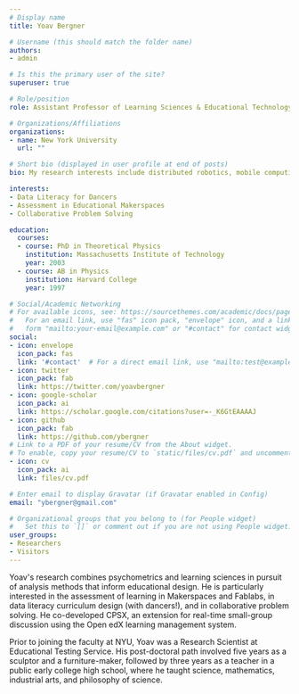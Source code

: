 ```yaml
---
# Display name
title: Yoav Bergner

# Username (this should match the folder name)
authors:
- admin

# Is this the primary user of the site?
superuser: true

# Role/position
role: Assistant Professor of Learning Sciences & Educational Technology

# Organizations/Affiliations
organizations:
- name: New York University
  url: ""

# Short bio (displayed in user profile at end of posts)
bio: My research interests include distributed robotics, mobile computing and programmable matter.

interests:
- Data Literacy for Dancers
- Assessment in Educational Makerspaces
- Collaborative Problem Solving

education:
  courses:
  - course: PhD in Theoretical Physics
    institution: Massachusetts Institute of Technology
    year: 2003
  - course: AB in Physics
    institution: Harvard College
    year: 1997

# Social/Academic Networking
# For available icons, see: https://sourcethemes.com/academic/docs/page-builder/#icons
#   For an email link, use "fas" icon pack, "envelope" icon, and a link in the
#   form "mailto:your-email@example.com" or "#contact" for contact widget.
social:
- icon: envelope
  icon_pack: fas
  link: '#contact'  # For a direct email link, use "mailto:test@example.org".
- icon: twitter
  icon_pack: fab
  link: https://twitter.com/yoavbergner
- icon: google-scholar
  icon_pack: ai
  link: https://scholar.google.com/citations?user=-_K6GtEAAAAJ
- icon: github
  icon_pack: fab
  link: https://github.com/ybergner
# Link to a PDF of your resume/CV from the About widget.
# To enable, copy your resume/CV to `static/files/cv.pdf` and uncomment the lines below.
- icon: cv
  icon_pack: ai
  link: files/cv.pdf

# Enter email to display Gravatar (if Gravatar enabled in Config)
email: "ybergner@gmail.com"

# Organizational groups that you belong to (for People widget)
#   Set this to `[]` or comment out if you are not using People widget.
user_groups:
- Researchers
- Visitors
---
```


Yoav's research combines psychometrics and learning sciences in pursuit of analysis methods that inform educational design. He is particularly interested in the assessment of learning in Makerspaces and Fablabs, in data literacy curriculum design (with dancers!), and in collaborative problem solving. He co-developed CPSX, an extension for real-time small-group discussion using the Open edX learning management system. 

Prior to joining the faculty at NYU, Yoav was a Research Scientist at Educational Testing Service. His post-doctoral path involved five years as a sculptor and a furniture-maker, followed by three years as a teacher in a public early college high school, where he taught science, mathematics, industrial arts, and philosophy of science. 
